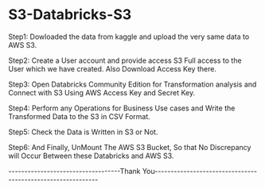 # S3-Databricks-S3

Step1: Dowloaded the data from kaggle and upload the very same data to AWS S3.

Step2: Create a User account and provide access S3 Full access to the User which we have created. Also Download Access Key there.

Step3: Open Databricks Community Edition for Transformation analysis and Connect with S3 Using AWS Access Key and Secret Key.

Step4: Perform any Operations for Business Use cases and Write the Transformed Data to the S3 in CSV Format.

Step5: Check the Data is Written in S3 or Not.

Step6: And Finally, UnMount The AWS S3 Bucket, So that No Discrepancy will Occur Between these Databricks and AWS S3.


-----------------------------------Thank You------------------------------------------------------------
